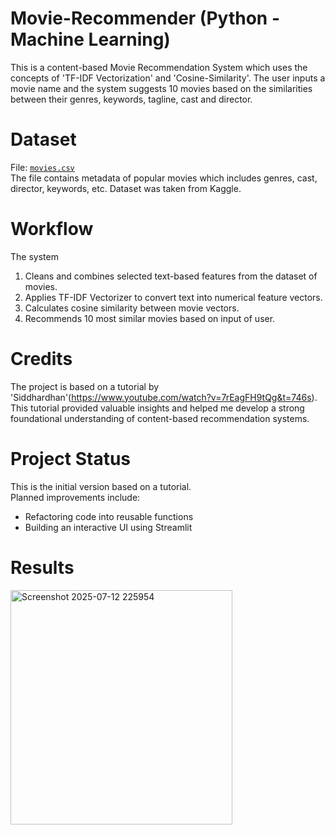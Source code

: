# Movie-Recommender (Python - Machine Learning)

This is a content-based Movie Recommendation System which uses the concepts of 'TF-IDF Vectorization' and 'Cosine-Similarity'.
The user inputs a movie name and the system suggests 10 movies based on the similarities between their genres, keywords, tagline, cast and director.

# Dataset

File: [`movies.csv`](movies.csv)   
The file contains metadata of popular movies which includes genres, cast, director, keywords, etc.
Dataset was taken from Kaggle.

# Workflow

The system
1. Cleans and combines selected text-based features from the dataset of movies.
2. Applies TF-IDF Vectorizer to convert text into numerical feature vectors.
3. Calculates cosine similarity between movie vectors.
4. Recommends 10 most similar movies based on input of user.

# Credits

The project is based on a tutorial by 'Siddhardhan'(https://www.youtube.com/watch?v=7rEagFH9tQg&t=746s).  
This tutorial provided valuable insights and helped me develop a strong foundational understanding of content-based recommendation systems.

# Project Status

This is the initial version based on a tutorial.  
Planned improvements include:
- Refactoring code into reusable functions
- Building an interactive UI using Streamlit

# Results

<img width="355" height="375" alt="Screenshot 2025-07-12 225954" src="https://github.com/user-attachments/assets/a5a6ef7a-d9e0-429c-abc5-1cca67ab192a" />


